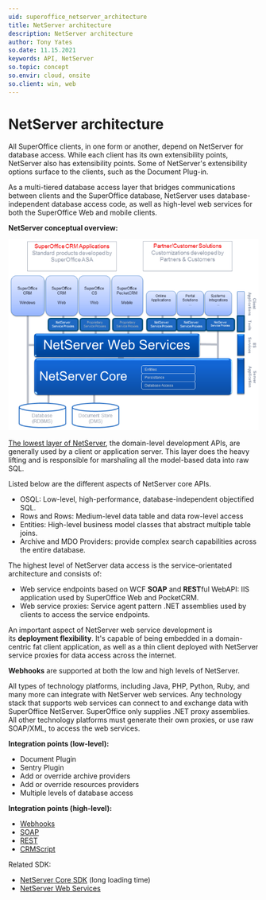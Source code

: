 ```yaml
---
uid: superoffice_netserver_architecture
title: NetServer architecture
description: NetServer architecture
author: Tony Yates
so.date: 11.15.2021
keywords: API, NetServer
so.topic: concept
so.envir: cloud, onsite
so.client: win, web
---
```


# NetServer architecture

All SuperOffice clients, in one form or another, depend on NetServer for database access. While each client has its own extensibility points, NetServer also has extensibility points. Some of NetServer's extensibility options surface to the clients, such as the Document Plug-in.

As a multi-tiered database access layer that bridges communications between clients and the SuperOffice database, NetServer uses database-independent database access code, as well as high-level web services for both the SuperOffice Web and mobile clients.

**NetServer conceptual overview:**

![x][img4]

[The lowest layer of NetServer][12], the domain-level development APIs, are generally used by a client or application server. This layer does the heavy lifting and is responsible for marshaling all the model-based data into raw SQL.

Listed below are the different aspects of NetServer core APIs.

* OSQL: Low-level, high-performance, database-independent objectified SQL.
* Rows and Rows: Medium-level data table and data row-level access
* Entities: High-level business model classes that abstract multiple table joins.
* Archive and MDO Providers: provide complex search capabilities across the entire database.

The highest level of NetServer data access is the service-orientated architecture and consists of:

* Web service endpoints based on WCF **SOAP** and **REST**ful WebAPI: IIS application used by SuperOffice Web and PocketCRM.
* Web service proxies: Service agent pattern .NET assemblies used by clients to access the service endpoints.

An important aspect of NetServer web service development is its **deployment flexibility**. It's capable of being embedded in a domain-centric fat client application, as well as a thin client deployed with NetServer service proxies for data access across the internet.

**Webhooks** are supported at both the low and high levels of NetServer.

All types of technology platforms, including Java, PHP, Python, Ruby, and many more can integrate with NetServer web services. Any technology stack that supports web services can connect to and exchange data with SuperOffice NetServer. SuperOffice only supplies .NET proxy assemblies. All other technology platforms must generate their own proxies, or use raw SOAP/XML, to access the web services.

**Integration points (low-level):**

* Document Plugin
* Sentry Plugin
* Add or override archive providers
* Add or override resources providers
* Multiple levels of database access

**Integration points (high-level):**

* [Webhooks][15]
* [SOAP][11]
* [REST][17]
* [CRMScript][3]

Related SDK:

* [NetServer Core SDK][18] (long loading time)
* [NetServer Web Services][19]

<!-- Referenced links -->
[3]: ../../../crmscript/docs/overview/index.md
[12]: ../netserver/what-is-netserver.md
[11]: ../netserver/services/reference/index.md
[15]: ../netserver/webhooks/index.md
[17]: ../api-reference/webapi/index.md
[18]: ../api-reference/netserver/core/index.md
[19]: ../api-reference/netserver/services/index.md

<!-- Referenced images -->
[img4]: media/netserverarchitecture-blue-650.png
